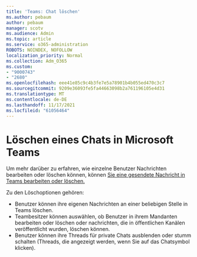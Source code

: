 ```yaml
---
title: 'Teams: Chat löschen'
ms.author: pebaum
author: pebaum
manager: scotv
ms.audience: Admin
ms.topic: article
ms.service: o365-administration
ROBOTS: NOINDEX, NOFOLLOW
localization_priority: Normal
ms.collection: Adm_O365
ms.custom:
- "9000743"
- "2680"
ms.openlocfilehash: eee41e85c9c4b3fe7e5a78901b4b055ed470c3c7
ms.sourcegitcommit: 9209e36093fe5fa44663098b2a761196105e4d31
ms.translationtype: MT
ms.contentlocale: de-DE
ms.lasthandoff: 11/17/2021
ms.locfileid: "61056464"
---
```

# <a name="delete-a-chat-in-microsoft-teams"></a>Löschen eines Chats in Microsoft Teams

Um mehr darüber zu erfahren, wie einzelne Benutzer Nachrichten bearbeiten oder löschen können, können [Sie eine gesendete Nachricht in Teams bearbeiten oder löschen.](https://support.office.com/article/5f1fe604-a900-4a07-b8b7-8cf70ed6b263)

Zu den Löschoptionen gehören:

- Benutzer können ihre eigenen Nachrichten an einer beliebigen Stelle in Teams löschen.
- Teambesitzer können auswählen, ob Benutzer in ihrem Mandanten bearbeiten oder löschen oder nachrichten, die in öffentlichen Kanälen veröffentlicht wurden, löschen können.
- Benutzer können ihre Threads für private Chats ausblenden oder stumm schalten (Threads, die angezeigt werden, wenn Sie auf das Chatsymbol klicken).
